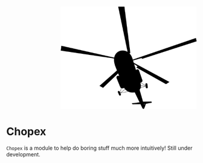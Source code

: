 <p align="Right"><img src="Soviet-helicopter-by-Rones-2400px.png" width="360"></p>
</p> 

# Chopex
`Chopex` is a module to help do boring stuff much more intuitively! Still under development.
